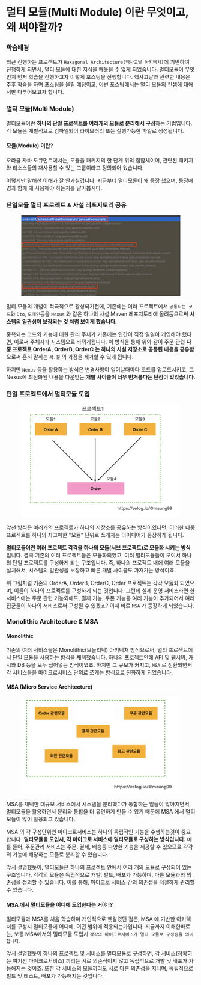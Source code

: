 # 멀티 모듈(Multi Module) 이란 무엇이고, 왜 써야할까?

### 학습배경

최근 진행하는 프로젝트가 `Haxagonal Architecture(헥사고날 아키텍처)`에 기반하여 진행하게 되면서, 멀티 모듈에 대한 지식을 빼놓을 수 없게 되었습니다. 멀티모듈이 무엇인지 먼저 학습을 진행하고자 이렇게 포스팅을 진행합니다. 헥사고날과 관련한 내용은 추후 학습을 하며 포스팅을 올릴 예정이고, 이번 포스팅에서는 멀티 모듈의 컨셉에 대해서만 다루어보고자 합니다.



### 멀티 모듈(Multi Module)

멀티모듈이란 **하나의 단일 프로젝트를 여러개의 모듈로 분리해서 구성**하는 기법입니다. 각 모듈은 개별적으로 컴파일되어 라이브러리 또는 실행가능한 파일로 생성됩니다.



#### 모듈(Module) 이란?

오라클 자바 도큐먼트에서는, 모듈을 패키지의 한 단계 위의 집합체이며, 관련된 패키지와 리소스들의 재사용할 수 있는 그룹이라고 정의되어 있습니다.

이렇게만 말해선 이해가 잘 안가실겁니다. 지금부터 멀티모듈이 왜 등장 했으며, 등장배경과 함께 왜 사용해야 하는지를 알아봅시다.



### 단일모듈 멀티 프로젝트 & 사설 레포지토리 공유

<figure><img src="../.gitbook/assets/image (8).png" alt=""><figcaption></figcaption></figure>

멀티 모듈의 개념이 적극적으로 활성되기전에, 기존에는 여러 프로젝트에서 `공통되는 코드`와 `Dto`, `도메인`등을 `Nexus` 와 같은 하나의 사설 Maven 레포지토리에 올려둠으로써 **시스템의 일관성이 보장되는 것 처럼 보이게 했습니다.**

중복되는 코드와 기능에 대한 관리 주체가 기존에는 인간이 직접 일일이 개입해야 했다면, 이로써 주체자가 시스템으로 바뀌게됩니다. 이 방식을 통해 위와 같이 주문 관련 **다중 프로젝트 OrderA, OrderB, OrderC 는 하나의 사설 저장소로 공통된 내용을 공유함** 으로써 흔히 말하는 `복.붙` 의 과정을 제거할 수 있게 됩니다.

하지만 `Nexus` 등을 활용하는 방식은 변경사항이 일어날때마다 코드를 업로드시키고, 그 Nexus에 최신화된 내용을 다운받는 **개발 사이클이 너무 번거롭다는 단점이 있었습니다.**



### 단일 프로젝트에서 멀티모듈 도입

<figure><img src="../.gitbook/assets/image (11).png" alt=""><figcaption></figcaption></figure>

앞선 방식은 여러개의 프로젝트가 하나의 저장소를 공유하는 방식이였다면, 이러한 다중 프로젝트를 하나의 자그마한 "모듈" 단위로 쪼개자는 아이디어가 등장하게 됩니다.

**멀티모듈이란 여러 프로젝트 각각을 하나의 모듈(서브 프로젝트)로 모듈화 시키는 방식** 입니다. 결국 기존의 여러 프로젝트들은 모듈화되었고, 여러 멀티모듈들이 모여서 하나의 단일 프로젝트를 구성하게 되는 구조입니다. 즉, 하나의 프로젝트 내에 여러 모듈을 설치해서, 시스템의 일관성을 보장하고 빠른 개발 사이클도 가져가는 방식이죠.

위 그림처럼 기존의 OrderA, OrderB, OrderC, Order 프로젝트는 각각 모듈화 되었으며, 이들이 하나의 프로젝트를 구성하게 되는 것입니다. 그런데 실제 운영 서비스라면 한 서비스에는 주문 관련 기능외에도, 결제 기능, 쿠폰 기능등 여러 기능이 추가되어서 여러 집군들이 하나의 서비스로써 구성될 수 있겠죠? 이때 바로 `MSA` 가 등장하게 되었습니다.



### Monolithic Architecture & MSA

#### Monolithic

기존의 여러 서비스들은 Monolithic(모놀리틱) 아키텍처 방식으로써, 멀티 프로젝트에서 단일 모듈을 사용하는 방식을 채택했습니다. 하나의 프로젝트안에 API 및 웹서버, 캐시와 DB 등을 모두 집어넣는 방식이였죠. 하지만 그 규모가 커지고, `MSA` 로 전환되면서 각 서비스들을 마이크로서비스 단위로 쪼개는 방식으로 진화하게 되었습니다.



#### MSA (Micro Service Architecture)

<figure><img src="../.gitbook/assets/image.png" alt=""><figcaption></figcaption></figure>

MSA를 채택한 대규모 서비스에서 시스템을 분리했다가 통합하는 일들이 많아지면서, 멀티모듈을 활용하면서 분리와 통합을 더 유연하게 만들 수 있기 때문에 MSA 에서 멀티모듈이 많이 활용되고 있습니다.

MSA 의 각 구성단위인 마이크로서비스는 하나의 독립적인 기능을 수행하는것이 중요합니다. **멀티모듈을 도입시, 각 마이크로 서비스에 멀티모듈로 구성하는 방식입니다.** 예를 들어, 주문관리 서비스는 주문, 결제, 배송등 다양한 기능을 제공할 수 있으므로 각각의 기능에 해당하는 모듈로 분리할 수 있습니다.

앞서 설명했듯이, 멀티모듈은 하나의 프로젝트 안에서 여러 개의 모듈로 구성되어 있는 구조입니다. 각각의 모듈은 독립적으로 개발, 빌드, 배포가 가능하며, 다른 모듈과의 의존성을 정의할 수 있습니다. 이를 통해, 마이크로 서비스 간의 의존성을 적절하게 관리할 수 있습니다.



#### MSA 에서 멀티모듈을 어디에 도입한다는 거야 !?

멀티모듈과 MSA를 처음 학습하며 개인적으로 헷갈렸던 점은, MSA 에 기반한 아키텍처를 구성시 멀티모듈에 어디에, 어떤 범위에 적용되는가입니다. 지금까지 이해한바로는, 보통 MSA에서의 멀티모듈 도입시 `각각의 마이크로서비스가 멀티 모듈로 구성됨을 의미합니다.`

앞서 설명했듯이 하나의 프로젝트 및 서비스를 멀티모듈로 구성하면, 각 서비스(정확히는 여기선 마이크로서비스) 끼리는 서로 의존적이지 않고 독립적으로 개발 및 배포가 가능해지는 것이죠. 또한 각 서비스의 모듈끼리도 서로 다른 의존성을 지니며, 독립적으로 빌드 및 테스트, 배포가 가능해지는 것입니다.


